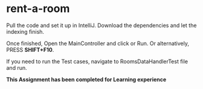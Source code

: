 # rent-a-room


Pull the code and set it up in IntelliJ. Download the dependencies and let the indexing finish.

Once finished, Open the MainController and click or Run. Or alternatively, PRESS **SHIFT+F10**.

If you need to run the Test cases, navigate to RoomsDataHandlerTest file and run.

**This Assignment has been completed for Learning experience**
